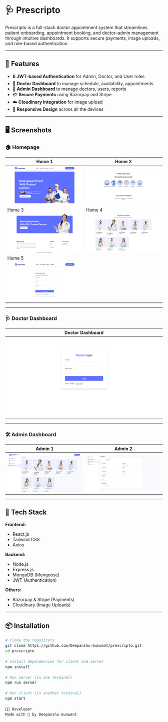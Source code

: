# 🩺 Prescripto

Prescripto is a full-stack doctor appointment system that streamlines patient onboarding, appointment booking, and doctor–admin management through intuitive dashboards. It supports secure payments, image uploads, and role-based authentication.

---

## 🧠 Features

- 🔒 **JWT-based Authentication** for Admin, Doctor, and User roles  
- 📅 **Doctor Dashboard** to manage schedule, availability, appointments  
- 🧾 **Admin Dashboard** to manage doctors, users, reports  
- 💳 **Secure Payments** using Razorpay and Stripe  
- ☁️ **Cloudinary Integration** for image upload  
- 📱 **Responsive Design** across all the devices  

---

## 🖥️ Screenshots

### 🏠 Homepage
| Home 1 | Home 2 |
|--------|--------|
| ![Homepage 1](./screenshots/homepage_1.png) | ![Homepage 2](./screenshots/homepage_2.png) |
| Home 3 | Home 4 |
| ![Homepage 3](./screenshots/homepage_3.png) | ![Homepage 4](./screenshots/homepage_4.png) |
| Home 5 |
| ![Homepage 5](./screenshots/homepage_5.png) |

---

### 🩺 Doctor Dashboard
| Doctor Dashboard |
|------------------|
| ![Doctor Dashboard](./screenshots/doctor-dashboard.png) |

---

### 🛠️ Admin Dashboard
| Admin 1 | Admin 2 |
|---------|---------|
| ![Admin Dashboard 1](./screenshots/admin-dashboard_1.png) | ![Admin Dashboard 2](./screenshots/admin-dashboard_2.png) |


---

## 🚀 Tech Stack

**Frontend:**
- React.js
- Tailwind CSS
- Axios

**Backend:**
- Node.js
- Express.js
- MongoDB (Mongoose)
- JWT (Authentication)

**Others:**
- Razorpay & Stripe (Payments)
- Cloudinary (Image Uploads)

---

## 📦 Installation

```bash
# Clone the repository
git clone https://github.com/Deepanshu-Gunwant/prescripto.git
cd prescripto

# Install dependencies for client and server
npm install

# Run server (in one terminal)
npm run server

# Run client (in another terminal)
npm start

👨‍💻 Developer
Made with 💙 by Deepanshu Gunwant
